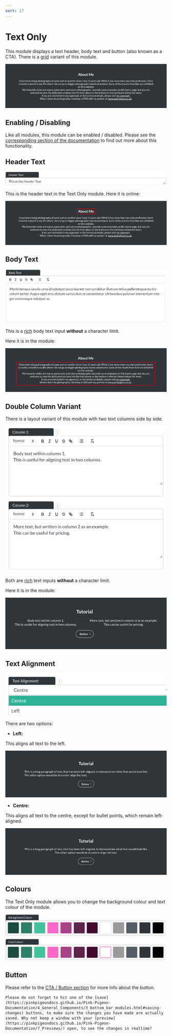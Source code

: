 ```yaml
---
sort: 17
---
```


# Text Only

This module displays a text header, body text and button (also known as a CTA). There is a [grid](https://pinkpigeondocs.github.io/Pink-Pigeon-Documentation/4_General_Components/7_grids.html) variant of this module.

![Image of the text only module](https://raw.githubusercontent.com/pinkpigeondocs/Pink-Pigeon-Documentation/master/docs/6_Modules/images/17_text_only_online.png)

## Enabling / Disabling

Like all modules, this module can be enabled / disabled. Please see the [corresponding section of the documentation][endis] to find out more about this functionality.

[endis]: https://pinkpigeondocs.github.io/Pink-Pigeon-Documentation/4_General_Components/4_enabling_disabling_modules.html

## Header Text

![Image of the header text](https://raw.githubusercontent.com/pinkpigeondocs/Pink-Pigeon-Documentation/master/docs/common_elements_images/header_text.png)

This is the header text in the Text Only module. Here it is online:

![Image of the Text Only module header text online](https://raw.githubusercontent.com/pinkpigeondocs/Pink-Pigeon-Documentation/master/docs/6_Modules/images/17_text_only_header_online.png)

## Body Text

![Image of the body text](https://raw.githubusercontent.com/pinkpigeondocs/Pink-Pigeon-Documentation/master/docs/common_elements_images/body_text.png)

This is a [rich](https://pinkpigeondocs.github.io/Pink-Pigeon-Documentation/4_General_Components/6_rich_text_editing.html) body text input **without** a character limit.

Here it is in the module:

![Image of the Text Only module body text online](https://raw.githubusercontent.com/pinkpigeondocs/Pink-Pigeon-Documentation/master/docs/6_Modules/images/17_text_only_body_text_online.png)

## Double Column Variant

There is a layout variant of this module with two text columns side by side.

![Image of columns 1 and 2](https://raw.githubusercontent.com/pinkpigeondocs/Pink-Pigeon-Documentation/master/docs/6_Modules/images/17_text_only_double_column_cms.png)

Both are [rich](https://pinkpigeondocs.github.io/Pink-Pigeon-Documentation/4_General_Components/6_rich_text_editing.html) text inputs **without** a character limit.

Here it is in the module:

![Image of the Text Only double column module columns 1 and 2 online](https://raw.githubusercontent.com/pinkpigeondocs/Pink-Pigeon-Documentation/master/docs/6_Modules/images/17_text_only_double_column_online.png)

## Text Alignment

![Image of columns 1 and 2](https://raw.githubusercontent.com/pinkpigeondocs/Pink-Pigeon-Documentation/master/docs/6_Modules/images/17_text_only_text_alignment_cms.png)

There are two options:

- **Left:**

This aligns all text to the left.

![Image of the Text Only module with left-aligned text online](https://raw.githubusercontent.com/pinkpigeondocs/Pink-Pigeon-Documentation/master/docs/6_Modules/images/17_text_only_left_aligned_online.png)

- **Centre:**

This aligns all text to the centre, except for bullet points, which remain left-aligned.

![Image of the Text Only module with centre-aligned text online](https://raw.githubusercontent.com/pinkpigeondocs/Pink-Pigeon-Documentation/master/docs/6_Modules/images/17_text_only_centre_aligned_online.png)

## Colours

The Text Only module allows you to change the background colour and text colour of the module.

![Image of the standard colours](https://raw.githubusercontent.com/pinkpigeondocs/Pink-Pigeon-Documentation/master/docs/common_elements_images/standard_colours.png)

## Button

Please refer to the [CTA / Button section](https://pinkpigeondocs.github.io/Pink-Pigeon-Documentation/4_General_Components/5_CTA_button.html) for more info about the button.

```tip
Please do not forget to hit one of the [save](https://pinkpigeondocs.github.io/Pink-Pigeon-Documentation/4_General_Components/3_bottom_bar_modules.html#saving-changes) buttons, to make sure the changes you have made are actually saved. Why not keep a window with your [preview](https://pinkpigeondocs.github.io/Pink-Pigeon-Documentation/7_Previews/) open, to see the changes in realtime?
```